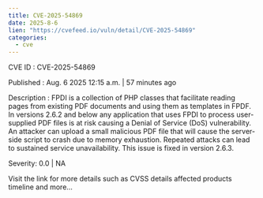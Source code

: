```yaml
--- 
title: CVE-2025-54869
date: 2025-8-6
lien: "https://cvefeed.io/vuln/detail/CVE-2025-54869"
categories:
  - cve
---
```


CVE ID : CVE-2025-54869

Published :  Aug. 6
2025
12:15 a.m. | 57 minutes ago

Description : FPDI is a collection of PHP classes that facilitate reading pages from existing PDF documents and using them as templates in FPDF. In versions 2.6.2 and below
any application that uses FPDI to process user-supplied PDF files is at risk
causing a Denial of Service (DoS) vulnerability. An attacker can upload a small
malicious PDF file that will cause the server-side script to crash due to memory exhaustion. Repeated attacks can lead to sustained service unavailability. This issue is fixed in version 2.6.3.

Severity: 0.0 | NA

Visit the link for more details
such as CVSS details
affected products
timeline
and more...

